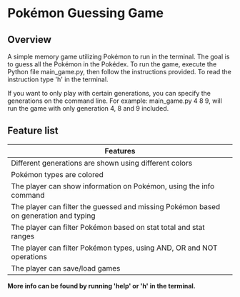# Pokémon Guessing Game

## Overview

A simple memory game utilizing Pokémon to run in the terminal. 
The goal is to guess all the Pokémon in the Pokédex.
To run the game, execute the Python file main_game.py, 
then follow the instructions provided.
To read the instruction type 'h' in the terminal.

If you want to only play with certain generations, you can specify the generations on the command line.
For example: main_game.py 4 8 9, will run the game with only generation 4, 8 and 9 included.

## Feature list
| Features                                                                             |
|--------------------------------------------------------------------------------------|
| Different generations are shown using different colors                               |
| Pokémon types are colored                                                            |
| The player can show information on Pokémon, using the info command                   |
| The player can filter the guessed and missing Pokémon based on generation and typing |
| The player can filter Pokémon based on stat total and stat ranges                    |
| The player can filter Pokémon types, using AND, OR and NOT operations                |
| The player can save/load games                                                       |

**More info can be found by running 'help' or 'h' in the terminal.**